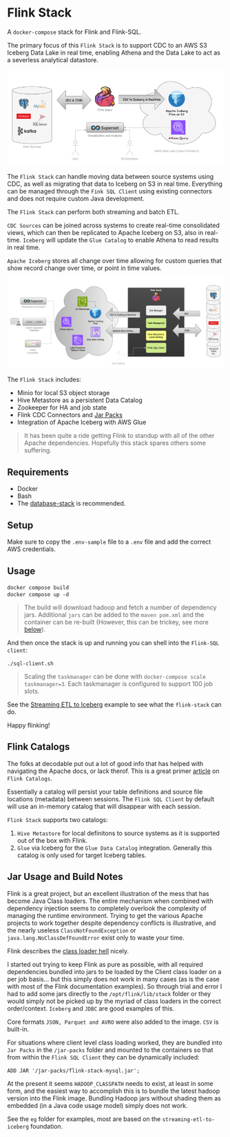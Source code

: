 # Flink Stack

A `docker-compose` stack for Flink and Flink-SQL.

The primary focus of this `Flink Stack` is to support CDC to an AWS S3 Iceberg Data Lake in real time, enabling Athena and the Data Lake to act as a severless analytical datastore.  

![Flink Stack Overview](docs/images/Lake-flink-stack-quick.png)

The `Flink Stack` can handle moving data between source systems using CDC, as well as migrating that data to Iceberg on S3 in real time.  Everything can be managed through the `Fink SQL Client` using existing connectors and does not require custom Java development.

The `Flink Stack` can perform both streaming and batch ETL.

`CDC Sources` can be joined across systems to create real-time consolidated views, which can then be replicated to Apache Iceberg on S3, also in real-time.  `Iceberg` will update the `Glue Catalog` to enable Athena to read results in real time.

`Apache Iceberg` stores all change over time allowing for custom queries that show record change over time, or point in time values.

![Flink Stack Full](docs/images/Lake-flink-stack-full.png)


The `Flink Stack` includes:

- Minio for local S3 object storage
- Hive Metastore as a persistent Data Catalog
- Zookeeper for HA and job state 
- Flink CDC Connectors and [Jar Packs](./jar-packs)
- Integration of Apache Iceberg with AWS Glue

> It has been quite a ride getting Flink to standup with all of the other Apache dependencies.  Hopefully this stack spares others some suffering.

## Requirements

- Docker 
- Bash
- The [database-stack](https://github.com/seanhig/database-stack) is recommended.

## Setup

Make sure to copy the `.env-sample` file to a `.env` file and add the correct AWS credentials.

## Usage

```
docker compose build
docker compose up -d
```

> The build will download hadoop and fetch a number of dependency jars.  Additional `jars` can be added to the `maven pom.xml` and the container can be re-built (However, this can be trickey, see more [below](#jar-usage-and-build-notes)).

And then once the stack is up and running you can shell into the `Flink-SQL client`:

```
./sql-client.sh
```
 
> Scaling the `taskmanager` can be done with `docker-compose scale taskmanager=3`.  Each taskmanager is configured to support 100 job slots.

See the [Streaming ETL to Iceberg](eg/streaming-etl-to-iceberg/) example to see what the `flink-stack` can do.

Happy flinking!

## Flink Catalogs

The folks at decodable put out a lot of good info that has helped with navigating the Apache docs, or lack therof.  This is a great primer [article](https://www.decodable.co/blog/catalogs-in-flink-sql-a-primer) on `Flink Catalogs`.

Essentially a catalog will persist your table definitions and source file locations (metadata) between sessions.  The `Flink SQL Client` by default will use an in-memory catalog that will disappear with each session.

`Flink Stack` supports two catalogs:

1. `Hive Metastore` for local definitons to source systems as it is supported out of the box with Flink.
2. `Glue` via Iceberg for the `Glue Data Catalog` integration.  Generally this catalog is only used for target Iceberg tables.

## Jar Usage and Build Notes

Flink is a great project, but an excellent illustration of the mess that has become Java Class loaders.  The entire mechanism when combined with dependency injection seems to completely overlook the complexity of managing the runtime environment.  Trying to get the various Apache projects to work together despite dependency conflicts is illustrative, and the nearly useless `ClassNotFoundException` or `java.lang.NoClassDefFoundError` exist only to waste your time.

Flink describes the [class loader hell](https://nightlies.apache.org/flink/flink-docs-master/docs/ops/debugging/debugging_classloading/) nicely.

I started out trying to keep Flink as pure as possible, with all required dependencies bundled into jars to be loaded by the Client class loader on a per job basis... but this simply does not work in many cases (as is the case with most of the Flink documentation examples).  So through trial and error I had to add some jars directly to the `/opt/flink/lib/stack` folder or they would simply not be picked up by the myriad of class loaders in the correct order/context.  `Iceberg` and `JDBC` are good examples of this.

Core formats `JSON, Parquet and AVRO` were also added to the image. `CSV` is built-in.

For situations where client level class loading worked, they are bundled into `Jar Packs` in the `/jar-packs` folder and mounted to the containers so that from within the `Flink SQL Client` they can be dynamically included:

```
ADD JAR '/jar-packs/flink-stack-mysql.jar';
```

At the present it seems `HADOOP_CLASSPATH` needs to exist, at least in some form, and the easiest way to accomplish this is to bundle the latest hadoop version into the Flink image.  Bundling Hadoop jars without shading them as embedded (in a Java code usage model) simply does not work.

See the `eg` folder for examples, most are based on the `streaming-etl-to-iceberg` foundation.